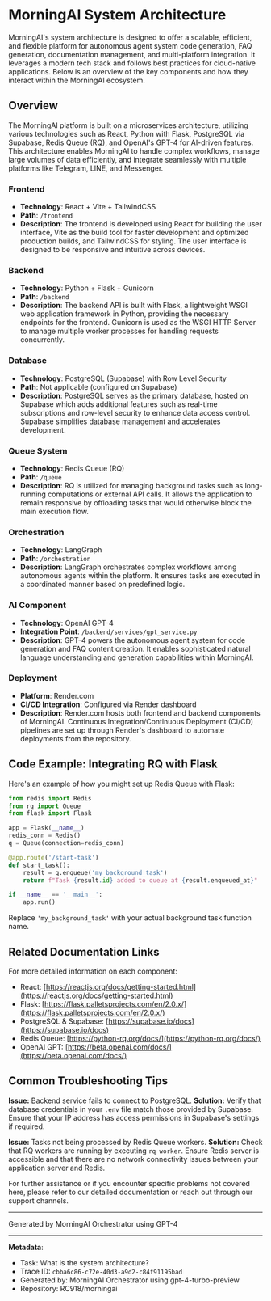 # MorningAI System Architecture

MorningAI's system architecture is designed to offer a scalable, efficient, and flexible platform for autonomous agent system code generation, FAQ generation, documentation management, and multi-platform integration. It leverages a modern tech stack and follows best practices for cloud-native applications. Below is an overview of the key components and how they interact within the MorningAI ecosystem.

## Overview

The MorningAI platform is built on a microservices architecture, utilizing various technologies such as React, Python with Flask, PostgreSQL via Supabase, Redis Queue (RQ), and OpenAI's GPT-4 for AI-driven features. This architecture enables MorningAI to handle complex workflows, manage large volumes of data efficiently, and integrate seamlessly with multiple platforms like Telegram, LINE, and Messenger.

### Frontend

- **Technology**: React + Vite + TailwindCSS
- **Path**: `/frontend`
- **Description**: The frontend is developed using React for building the user interface, Vite as the build tool for faster development and optimized production builds, and TailwindCSS for styling. The user interface is designed to be responsive and intuitive across devices.

### Backend

- **Technology**: Python + Flask + Gunicorn
- **Path**: `/backend`
- **Description**: The backend API is built with Flask, a lightweight WSGI web application framework in Python, providing the necessary endpoints for the frontend. Gunicorn is used as the WSGI HTTP Server to manage multiple worker processes for handling requests concurrently.

### Database

- **Technology**: PostgreSQL (Supabase) with Row Level Security
- **Path**: Not applicable (configured on Supabase)
- **Description**: PostgreSQL serves as the primary database, hosted on Supabase which adds additional features such as real-time subscriptions and row-level security to enhance data access control. Supabase simplifies database management and accelerates development.

### Queue System

- **Technology**: Redis Queue (RQ)
- **Path**: `/queue`
- **Description**: RQ is utilized for managing background tasks such as long-running computations or external API calls. It allows the application to remain responsive by offloading tasks that would otherwise block the main execution flow.

### Orchestration

- **Technology**: LangGraph
- **Path**: `/orchestration`
- **Description**: LangGraph orchestrates complex workflows among autonomous agents within the platform. It ensures tasks are executed in a coordinated manner based on predefined logic.

### AI Component

- **Technology**: OpenAI GPT-4
- **Integration Point**: `/backend/services/gpt_service.py`
- **Description**: GPT-4 powers the autonomous agent system for code generation and FAQ content creation. It enables sophisticated natural language understanding and generation capabilities within MorningAI.

### Deployment

- **Platform**: Render.com
- **CI/CD Integration**: Configured via Render dashboard
- **Description**: Render.com hosts both frontend and backend components of MorningAI. Continuous Integration/Continuous Deployment (CI/CD) pipelines are set up through Render's dashboard to automate deployments from the repository.

## Code Example: Integrating RQ with Flask

Here's an example of how you might set up Redis Queue with Flask:

```python
from redis import Redis
from rq import Queue
from flask import Flask

app = Flask(__name__)
redis_conn = Redis()
q = Queue(connection=redis_conn)

@app.route('/start-task')
def start_task():
    result = q.enqueue('my_background_task')
    return f"Task {result.id} added to queue at {result.enqueued_at}"

if __name__ == '__main__':
    app.run()
```

Replace `'my_background_task'` with your actual background task function name.

## Related Documentation Links

For more detailed information on each component:
- React: [https://reactjs.org/docs/getting-started.html](https://reactjs.org/docs/getting-started.html)
- Flask: [https://flask.palletsprojects.com/en/2.0.x/](https://flask.palletsprojects.com/en/2.0.x/)
- PostgreSQL & Supabase: [https://supabase.io/docs](https://supabase.io/docs)
- Redis Queue: [https://python-rq.org/docs/](https://python-rq.org/docs/)
- OpenAI GPT: [https://beta.openai.com/docs/](https://beta.openai.com/docs/)

## Common Troubleshooting Tips

**Issue:** Backend service fails to connect to PostgreSQL.
**Solution:** Verify that database credentials in your `.env` file match those provided by Supabase. Ensure that your IP address has access permissions in Supabase's settings if required.

**Issue:** Tasks not being processed by Redis Queue workers.
**Solution:** Check that RQ workers are running by executing `rq worker`. Ensure Redis server is accessible and that there are no network connectivity issues between your application server and Redis.

For further assistance or if you encounter specific problems not covered here, please refer to our detailed documentation or reach out through our support channels.

---
Generated by MorningAI Orchestrator using GPT-4

---

**Metadata**:
- Task: What is the system architecture?
- Trace ID: `cbba6c86-c72e-40d3-a9d2-c84f91195bad`
- Generated by: MorningAI Orchestrator using gpt-4-turbo-preview
- Repository: RC918/morningai
